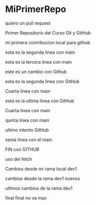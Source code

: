 # MiPrimerRepo

quiero un pull request


Primer Repositorio del Curso Git y GitHub

mi primera contribucion local para github

esta es la segunda linea con main

esta es la tercera linea con main

este es un cambio con Github

esta es la segunda linea con GitHub

Cuarta linea con main

esta es la ultima linea con GitHub

Cuarta linea con main

quinta linea con main

ultimo intento GitHub

sexta linea con el main

FIN con GITHUB

uso del fetch 

Cambios desde mi rama local dev1

cambios desde la rama dev1 nuevos

ultimos cambios de la rama dev1

final final no va mas
